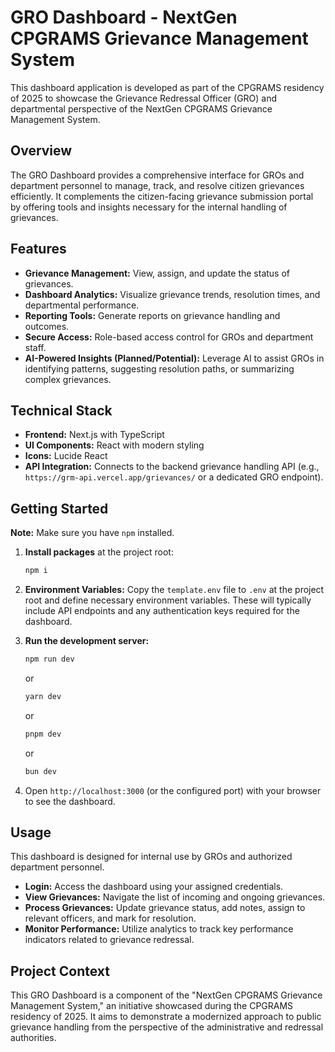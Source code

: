 # GRO Dashboard - NextGen CPGRAMS Grievance Management System

This dashboard application is developed as part of the CPGRAMS residency of 2025 to showcase the Grievance Redressal Officer (GRO) and departmental perspective of the NextGen CPGRAMS Grievance Management System.

## Overview

The GRO Dashboard provides a comprehensive interface for GROs and department personnel to manage, track, and resolve citizen grievances efficiently. It complements the citizen-facing grievance submission portal by offering tools and insights necessary for the internal handling of grievances.

## Features

*   **Grievance Management:** View, assign, and update the status of grievances.
*   **Dashboard Analytics:** Visualize grievance trends, resolution times, and departmental performance.
*   **Reporting Tools:** Generate reports on grievance handling and outcomes.
*   **Secure Access:** Role-based access control for GROs and department staff.
*   **AI-Powered Insights (Planned/Potential):** Leverage AI to assist GROs in identifying patterns, suggesting resolution paths, or summarizing complex grievances.

## Technical Stack

*   **Frontend:** Next.js with TypeScript
*   **UI Components:** React with modern styling
*   **Icons:** Lucide React
*   **API Integration:** Connects to the backend grievance handling API (e.g., `https://grm-api.vercel.app/grievances/` or a dedicated GRO endpoint).

## Getting Started

**Note:** Make sure you have `npm` installed.

1.  **Install packages** at the project root:
    ```bash
    npm i
    ```

2.  **Environment Variables:**
    Copy the `template.env` file to `.env` at the project root and define necessary environment variables. These will typically include API endpoints and any authentication keys required for the dashboard.

3.  **Run the development server:**
    ```bash
    npm run dev
    ```
    or
    ```bash
    yarn dev
    ```
    or
    ```bash
    pnpm dev
    ```
    or
    ```bash
    bun dev
    ```

4.  Open `http://localhost:3000` (or the configured port) with your browser to see the dashboard.

## Usage

This dashboard is designed for internal use by GROs and authorized department personnel.

*   **Login:** Access the dashboard using your assigned credentials.
*   **View Grievances:** Navigate the list of incoming and ongoing grievances.
*   **Process Grievances:** Update grievance status, add notes, assign to relevant officers, and mark for resolution.
*   **Monitor Performance:** Utilize analytics to track key performance indicators related to grievance redressal.

## Project Context

This GRO Dashboard is a component of the "NextGen CPGRAMS Grievance Management System," an initiative showcased during the CPGRAMS residency of 2025. It aims to demonstrate a modernized approach to public grievance handling from the perspective of the administrative and redressal authorities.